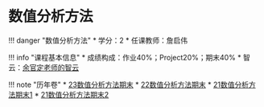 # 数值分析方法

!!! danger "数值分析方法"
    * 学分：2
    * 任课教师：詹启伟

!!! info "课程基本信息"
    * 成绩构成：作业40%；Project20%；期末40%
    * 智云：[余官定老师的智云](https://classroom.zju.edu.cn/coursedetail?course_id=42833&tenant_code=112)

!!! note "历年卷"
    * [23数值分析方法期末](https://www.cc98.org/topic/5748177)
    * [22数值分析方法期末](https://www.cc98.org/topic/5455349)
    * [21数值分析方法期末1](https://www.cc98.org/topic/5237703)
    * [21数值分析方法期末2](https://www.cc98.org/topic/5192412)





